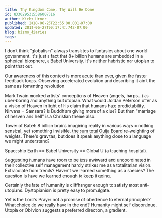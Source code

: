 ```yaml
---
title: Thy Kingdom Come, Thy Will Be Done
id: 8330295315586007516
author: Kirby Urner
published: 2018-06-26T22:55:00.001-07:00
updated: 2018-06-27T00:17:47.742-07:00
blog: bizmo_diaries
tags: 
---
```


I don't think "globalism" always translates to fantasies about one world government. It's just a fact that 8+ billion humans are embedded in a spherical biosphere, a Babel University. It's neither hubristic nor utopian to point that out.

Our awareness of this context is more acute than ever, given the faster feedback loops. Observing accelerated evolution and describing it ain't the same as fomenting revolution.

Mark Twain mocked artists' conceptions of Heaven (angels, harps...) as uber-boring and anything but utopian. What would Jordan Peterson offer as a vision of Heaven in light of his claim that humans hate predictability. Nirvana = Samsara? Is Buddhism giving more of a clue? But then "marriage of heaven and hell" is a Christian theme also.

Tower of Babel: 8 billion brains imagining reality in various ways = nothing sensical, yet something invisible, [the sum total Ouija Board](http://worldgame.blogspot.com/2008/08/elitism.html) re-weighting of weights. There's gravitas, but does it speak anything close to a language we might understand?

Spaceship Earth == Babel University == Global U (a teaching hospital).

Suggesting humans have room to be less awkward and uncoordinated in their collective self management hardly strikes me as a totalitarian vision. Extrapolate from trends?  Haven't we learned something as a species?  The question is have we learned enough to keep it going.

Certainly the fate of humanity is cliffhanger enough to satisfy most anti-utopians.  Dystopianism is pretty easy to promulgate.

Yet is the Lord's Prayer not a promise of obedience to eternal principles?  What choice do we really have in the end?  Humanity might self discontinue. Utopia or Oblivion suggests a preferred direction, a gradient.